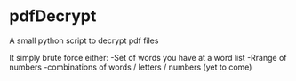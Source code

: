# pdfDecrypt
A small python script to decrypt pdf files

It simply brute force either: 
-Set of words you have at a word list 
-Rrange of numbers
-combinations of words / letters / numbers (yet to come)
